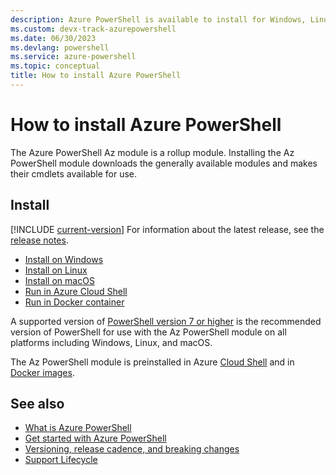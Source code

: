 ```yaml
---
description: Azure PowerShell is available to install for Windows, Linux, and macOS. It can also be run from Azure Cloud Shell and in a Docker container.
ms.custom: devx-track-azurepowershell
ms.date: 06/30/2023
ms.devlang: powershell
ms.service: azure-powershell
ms.topic: conceptual
title: How to install Azure PowerShell
---
```


# How to install Azure PowerShell

The Azure PowerShell Az module is a rollup module. Installing the Az PowerShell module downloads the
generally available modules and makes their cmdlets available for use.

## Install

[!INCLUDE [current-version](../includes/current-version.md)] For information about the latest
release, see the [release notes](release-notes-azureps.md).

- [Install on Windows](install-azps-windows.md)
- [Install on Linux](install-azps-linux.md)
- [Install on macOS](install-azps-macos.md)
- [Run in Azure Cloud Shell](https://shell.azure.com/)
- [Run in Docker container](azureps-in-docker.md)

A supported version of
[PowerShell version 7 or higher](/powershell/scripting/install/installing-powershell-on-windows) is
the recommended version of PowerShell for use with the Az PowerShell module on all platforms
including Windows, Linux, and macOS.

The Az PowerShell module is preinstalled in Azure [Cloud Shell](/azure/cloud-shell/overview) and in
[Docker images](azureps-in-docker.md).

## See also

- [What is Azure PowerShell](what-is-azure-powershell.md)
- [Get started with Azure PowerShell](get-started-azureps.md)
- [Versioning, release cadence, and breaking changes](azps-versioning-release-cadence.md)
- [Support Lifecycle](azureps-support-lifecycle.md)
